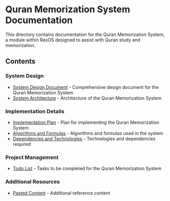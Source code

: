 # Quran Memorization System Documentation

This directory contains documentation for the Quran Memorization System, a module within RexOS designed to assist with Quran study and memorization.

## Contents

### System Design

- [System Design Document](system_design_document.md) - Comprehensive design document for the Quran Memorization System
- [System Architecture](system_architecture.md) - Architecture of the Quran Memorization System

### Implementation Details

- [Implementation Plan](implementation_plan.md) - Plan for implementing the Quran Memorization System
- [Algorithms and Formulas](algorithms_and_formulas.md) - Algorithms and formulas used in the system
- [Dependencies and Technologies](dependencies_and_technologies.md) - Technologies and dependencies required

### Project Management

- [Todo List](todo.md) - Tasks to be completed for the Quran Memorization System

### Additional Resources

- [Pasted Content](pasted_content.txt) - Additional reference content
